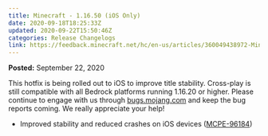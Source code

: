 ```yaml
---
title: Minecraft - 1.16.50 (iOS Only)
date: 2020-09-18T18:25:33Z
updated: 2020-09-22T15:50:46Z
categories: Release Changelogs
link: https://feedback.minecraft.net/hc/en-us/articles/360049438972-Minecraft-1-16-50-iOS-Only-
---
```


**Posted:** September 22, 2020

This hotfix is being rolled out to iOS to improve title stability. Cross-play is still compatible with all Bedrock platforms running 1.16.20 or higher. Please continue to engage with us through [bugs.mojang.com](https://bugs.mojang.com/) and keep the bug reports coming. We really appreciate your help!

-   Improved stability and reduced crashes on iOS devices ([MCPE-96184](https://bugs.mojang.com/browse/MCPE-96184))
